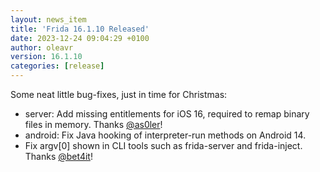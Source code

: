 ```yaml
---
layout: news_item
title: 'Frida 16.1.10 Released'
date: 2023-12-24 09:04:29 +0100
author: oleavr
version: 16.1.10
categories: [release]
---
```


Some neat little bug-fixes, just in time for Christmas:

- server: Add missing entitlements for iOS 16, required to remap binary files in
  memory. Thanks [@as0ler][]!
- android: Fix Java hooking of interpreter-run methods on Android 14.
- Fix argv[0] shown in CLI tools such as frida-server and frida-inject. Thanks
  [@bet4it][]!


[@as0ler]: https://x.com/as0ler
[@bet4it]: https://github.com/bet4it
